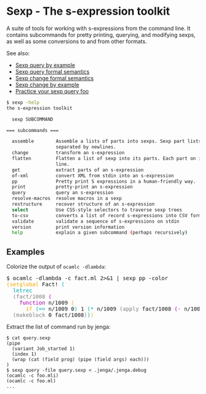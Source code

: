 Sexp - The s-expression toolkit
===============================

A suite of tools for working with s-expressions from the command line.
It contains subcommands for pretty printing, querying, and modifying
sexps, as well as some conversions to and from other formats.

See also:

- [Sexp query by example](doc/query_by_example.md)
- [Sexp query formal semantics](doc/query_semantics.md)
- [Sexp change formal semantics](doc/change_semantics.md)
- [Sexp change by example](doc/change_by_example.md)
- [Practice your sexp query foo](doc/practice.md)

```sh
$ sexp -help
the s-expression toolkit

  sexp SUBCOMMAND

=== subcommands ===

  assemble        Assemble a lists of parts into sexps. Sexp part lists are
                  separated by newlines.
  change          transform an s-expression
  flatten         Flatten a list of sexp into its parts. Each part on its own
                  line.
  get             extract parts of an s-expression
  of-xml          convert XML from stdin into an s-expression
  pp              Pretty print S expressions in a human-friendly way.
  print           pretty-print an s-expression
  query           query an s-expression
  resolve-macros  resolve macros in a sexp
  restructure     recover structure of an s-expression
  select          Use CSS-style selectors to traverse sexp trees
  to-csv          converts a list of record s-expressions into CSV format
  validate        validate a sequence of s-expressions on stdin
  version         print version information
  help            explain a given subcommand (perhaps recursively)
```

## Examples

Colorize the output of `ocamlc -dlambda`:

<!-- HTMLized output of "sexp pp -color" -->
<style type="text/css">
    <!--
      .ATTRLIST {
        /* (foreground-color . "magenta") */
        color: #aa00aa;
      }
      .ATTRLIST-1 {
        /* (foreground-color . "white") */
        color: #808080;
      }
      .ATTRLIST-2 {
        /* (foreground-color . "yellow") */
        color: #eeaa00;
      }
      .ATTRLIST-3 {
        /* (foreground-color . "cyan") */
        color: #00aaaa;
      }
    -->
</style>
<pre class="console-output">
$ ocamlc -dlambda -c fact.ml 2>&amp;1 | sexp pp -color
<span class="ATTRLIST-2">(setglobal</span> Fact! <span class="ATTRLIST-3">(</span>
  <span class="ATTRLIST-3">letrec</span>
  <span class="ATTRLIST-1">(fact/1008</span> <span class="ATTRLIST">(</span>
    <span class="ATTRLIST">function</span> n/1009 <span class="ATTRLIST-2">(</span>
      <span class="ATTRLIST-2">if</span> <span class="ATTRLIST-3">(==</span> n/1009 0<span class="ATTRLIST-3">)</span> 1 <span class="ATTRLIST-3">(*</span> n/1009 <span class="ATTRLIST-1">(apply</span> fact/1008 <span class="ATTRLIST">(-</span> n/1009 1<span class="ATTRLIST">)</span><span class="ATTRLIST-1">)</span><span class="ATTRLIST-3">)</span><span class="ATTRLIST-2">)</span><span class="ATTRLIST">)</span><span class="ATTRLIST-1">)</span>
  <span class="ATTRLIST-1">(makeblock</span> 0 fact/1008<span class="ATTRLIST-1">)</span><span class="ATTRLIST-3">)</span><span class="ATTRLIST-2">)</span>
</pre>

Extract the list of command run by jenga:

```
$ cat query.sexp
(pipe
  (variant Job_started 1)
  (index 1)
  (wrap (cat (field prog) (pipe (field args) each)))
)
$ sexp query -file query.sexp < .jenga/.jenga.debug
(ocamlc -c foo.mli)
(ocamlc -c foo.ml)
...
```

